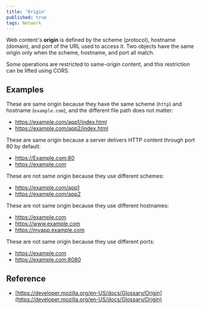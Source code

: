 ```yaml
---
title: 'Origin'
published: true
tags: Network
---
```


Web content's **origin** is defined by the scheme (protocol), hostname (domain),
and port of the URL used to access it. Two objects have the same origin only
when the scheme, hostname, and port all match.

Some operations are restricted to same-origin content, and this restriction
can be lifted using CORS.

## Examples

These are same origin because they have the same scheme (`http`) and hostname
(`example.com`), and the different file path does not matter:

- https://example.com/app1/index.html
- https://example.com/app2/index.html

These are same origin because a server delivers HTTP content through port 80 by default:

- https://Example.com:80
- https://example.com

These are not same origin because they use different schemes:

- https://example.com/app1
- https://example.com/app2

These are not same origin because they use different hostnames:

- https://example.com
- https://www.example.com
- https://myapp.example.com

These are not same origin because they use different ports:

- https://example.com
- https://example.com:8080

## Reference

- [https://developer.mozilla.org/en-US/docs/Glossary/Origin](https://developer.mozilla.org/en-US/docs/Glossary/Origin)